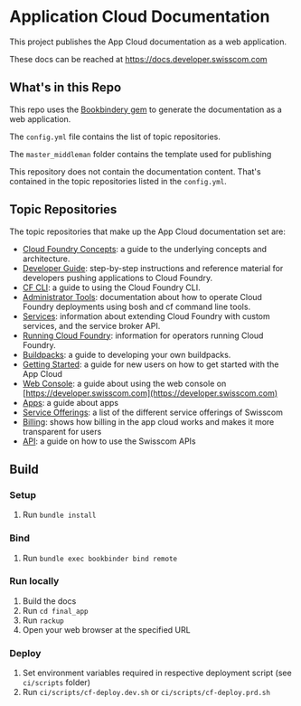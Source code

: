 # Application Cloud Documentation

This project publishes the App Cloud documentation as a web application.

These docs can be reached at <https://docs.developer.swisscom.com>

## What's in this Repo

This repo uses the [Bookbindery gem](http://rubygemsearch.org/rubygems/bookbindery) to generate the documentation as a web application.

The `config.yml` file contains the list of topic repositories.

The `master_middleman` folder contains the template used for publishing

This repository does not contain the documentation content. That's contained in the topic repositories listed in the `config.yml`.

## Topic Repositories

The topic repositories that make up the App Cloud documentation set are:

* [Cloud Foundry Concepts](https://github.com/cloudfoundry/docs-cloudfoundry-concepts): a guide to the underlying concepts and architecture.
* [Developer Guide](https://github.com/cloudfoundry/docs-dev-guide): step-by-step instructions and reference material for developers pushing applications to Cloud Foundry.
* [CF CLI](https://github.com/cloudfoundry/docs-cf-cli): a guide to using the Cloud Foundry CLI.
* [Administrator Tools](https://github.com/cloudfoundry/docs-cf-admin): documentation about how to operate Cloud Foundry deployments using bosh and cf command line tools.
* [Services](https://github.com/cloudfoundry/docs-services): information about extending Cloud Foundry with custom services, and the service broker API.
* [Running Cloud Foundry](https://github.com/cloudfoundry/docs-running-cf): information for operators running Cloud Foundry.
* [Buildpacks](https://github.com/cloudfoundry/docs-buildpacks): a guide to developing your own buildpacks.
* [Getting Started](https://github.com/swisscom/docs-appcloud-getting-started): a guide for new users on how to get started with the App Cloud
* [Web Console](https://github.com/swisscom/docs-appcloud-console): a guide about using the web console on [https://developer.swisscom.com](https://developer.swisscom.com)
* [Apps](https://github.com/swisscom/docs-appcloud-apps): a guide about apps
* [Service Offerings](https://github.com/swisscom/docs-appcloud-service-offerings): a list of the different service offerings of Swisscom
* [Billing](https://github.com/swisscom/docs-appcloud-billing): shows how billing in the app cloud works and makes it more transparent for users
* [API](https://github.com/swisscom/docs-api): a guide on how to use the Swisscom APIs

## Build

### Setup

1. Run `bundle install`

### Bind

1. Run `bundle exec bookbinder bind remote`

### Run locally

1. Build the docs
1. Run `cd final_app`
1. Run `rackup`
1. Open your web browser at the specified URL

### Deploy

1. Set environment variables required in respective deployment script (see `ci/scripts` folder)
1. Run `ci/scripts/cf-deploy.dev.sh` or `ci/scripts/cf-deploy.prd.sh`
